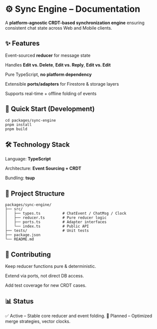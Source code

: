 # ⚙️ Sync Engine – Documentation

A **platform-agnostic CRDT-based synchronization engine** ensuring consistent chat state across Web and Mobile clients.

## ✨ Features

Event-sourced **reducer** for message state

Handles **Edit vs. Delete**, **Edit vs. Reply**, **Edit vs. Edit**

Pure TypeScript, **no platform dependency**

Extensible **ports/adapters** for Firestore & storage layers

Supports real-time + offline folding of events

## 🚀 Quick Start (Development)
```
cd packages/sync-engine
pnpm install
pnpm build
```

## 🛠️ Technology Stack

Language: **TypeScript**

Architecture: **Event Sourcing + CRDT**

Bundling: **tsup**


## 📁 Project Structure
```
packages/sync-engine/
├── src/
│   ├── types.ts          # ChatEvent / ChatMsg / Clock
│   ├── reducer.ts        # Pure reducer logic
│   ├── ports.ts          # Adapter interfaces
│   └── index.ts          # Public API
├── tests/                # Unit tests
├── package.json
└── README.md
```

## 🤝 Contributing

Keep reducer functions pure & deterministic.

Extend via ports, not direct DB access.

Add test coverage for new CRDT cases.

## 📊 Status

✅ Active – Stable core reducer and event folding.
🚧 Planned – Optimized merge strategies, vector clocks.
